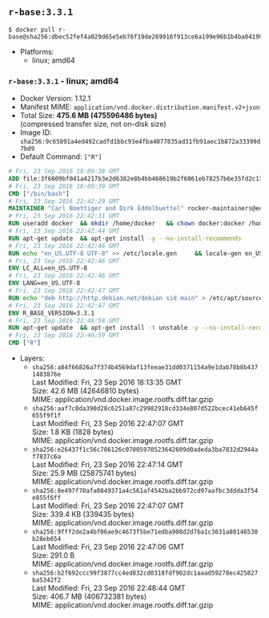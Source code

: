 ## `r-base:3.3.1`

```console
$ docker pull r-base@sha256:dbec52fef4a029d65e5eb76f19de269916f913ce6a199e96b1b4ba041991874b
```

-	Platforms:
	-	linux; amd64

### `r-base:3.3.1` - linux; amd64

-	Docker Version: 1.12.1
-	Manifest MIME: `application/vnd.docker.distribution.manifest.v2+json`
-	Total Size: **475.6 MB (475596486 bytes)**  
	(compressed transfer size, not on-disk size)
-	Image ID: `sha256:9c65891a4ed492cadfd1bbc93e4fba4077835ad31fb91aec1b872a33399d7bd9`
-	Default Command: `["R"]`

```dockerfile
# Fri, 23 Sep 2016 18:09:38 GMT
ADD file:3f6609bf041a4217b3e2d6382e8b4bb468619b2f6061eb78257b6e35fd2c13ef in / 
# Fri, 23 Sep 2016 18:09:39 GMT
CMD ["/bin/bash"]
# Fri, 23 Sep 2016 22:42:29 GMT
MAINTAINER "Carl Boettiger and Dirk Eddelbuettel" rocker-maintainers@eddelbuettel.com
# Fri, 23 Sep 2016 22:42:31 GMT
RUN useradd docker 	&& mkdir /home/docker 	&& chown docker:docker /home/docker 	&& addgroup docker staff
# Fri, 23 Sep 2016 22:42:44 GMT
RUN apt-get update 	&& apt-get install -y --no-install-recommends 		ed 		less 		locales 		vim-tiny 		wget 		ca-certificates 	&& rm -rf /var/lib/apt/lists/*
# Fri, 23 Sep 2016 22:42:46 GMT
RUN echo "en_US.UTF-8 UTF-8" >> /etc/locale.gen 	&& locale-gen en_US.utf8 	&& /usr/sbin/update-locale LANG=en_US.UTF-8
# Fri, 23 Sep 2016 22:42:46 GMT
ENV LC_ALL=en_US.UTF-8
# Fri, 23 Sep 2016 22:42:46 GMT
ENV LANG=en_US.UTF-8
# Fri, 23 Sep 2016 22:42:47 GMT
RUN echo "deb http://http.debian.net/debian sid main" > /etc/apt/sources.list.d/debian-unstable.list 	&& echo 'APT::Default-Release "testing";' > /etc/apt/apt.conf.d/default
# Fri, 23 Sep 2016 22:42:47 GMT
ENV R_BASE_VERSION=3.3.1
# Fri, 23 Sep 2016 22:46:58 GMT
RUN apt-get update 	&& apt-get install -t unstable -y --no-install-recommends 		littler                 r-cran-littler 		r-base=${R_BASE_VERSION}* 		r-base-dev=${R_BASE_VERSION}* 		r-recommended=${R_BASE_VERSION}*         && echo 'options(repos = c(CRAN = "https://cran.rstudio.com/"), download.file.method = "libcurl")' >> /etc/R/Rprofile.site         && echo 'source("/etc/R/Rprofile.site")' >> /etc/littler.r 	&& ln -s /usr/share/doc/littler/examples/install.r /usr/local/bin/install.r 	&& ln -s /usr/share/doc/littler/examples/install2.r /usr/local/bin/install2.r 	&& ln -s /usr/share/doc/littler/examples/installGithub.r /usr/local/bin/installGithub.r 	&& ln -s /usr/share/doc/littler/examples/testInstalled.r /usr/local/bin/testInstalled.r 	&& install.r docopt 	&& rm -rf /tmp/downloaded_packages/ /tmp/*.rds 	&& rm -rf /var/lib/apt/lists/*
# Fri, 23 Sep 2016 22:46:59 GMT
CMD ["R"]
```

-	Layers:
	-	`sha256:a84f66826a7f374b4569daf13feeae31dd0371154a9e1dab78b8b4371403876e`  
		Last Modified: Fri, 23 Sep 2016 18:13:35 GMT  
		Size: 42.6 MB (42646810 bytes)  
		MIME: application/vnd.docker.image.rootfs.diff.tar.gzip
	-	`sha256:aaf7c0da390d28c6251a87c29982918cd334e807d522bcec41eb645f655f9f1f`  
		Last Modified: Fri, 23 Sep 2016 22:47:07 GMT  
		Size: 1.8 KB (1828 bytes)  
		MIME: application/vnd.docker.image.rootfs.diff.tar.gzip
	-	`sha256:e26437f1c56c786126c07005970523642609d0adeda3ba7832d2944af7837c6a`  
		Last Modified: Fri, 23 Sep 2016 22:47:14 GMT  
		Size: 25.9 MB (25875741 bytes)  
		MIME: application/vnd.docker.image.rootfs.diff.tar.gzip
	-	`sha256:8e497f70afa0849371a4c561af4542ba2bb972cd97aafbc3ddda3f54e855f6ff`  
		Last Modified: Fri, 23 Sep 2016 22:47:07 GMT  
		Size: 339.4 KB (339435 bytes)  
		MIME: application/vnd.docker.image.rootfs.diff.tar.gzip
	-	`sha256:9fff2de2a4bf06ae9c4673f5be71edba908d2d7ba1c3631a80146530b28eb654`  
		Last Modified: Fri, 23 Sep 2016 22:47:06 GMT  
		Size: 291.0 B  
		MIME: application/vnd.docker.image.rootfs.diff.tar.gzip
	-	`sha256:b2f692ccc99f3877cc4ed832cd0318fdf902dc1aaad59278ec425827ba5342f2`  
		Last Modified: Fri, 23 Sep 2016 22:48:44 GMT  
		Size: 406.7 MB (406732381 bytes)  
		MIME: application/vnd.docker.image.rootfs.diff.tar.gzip
